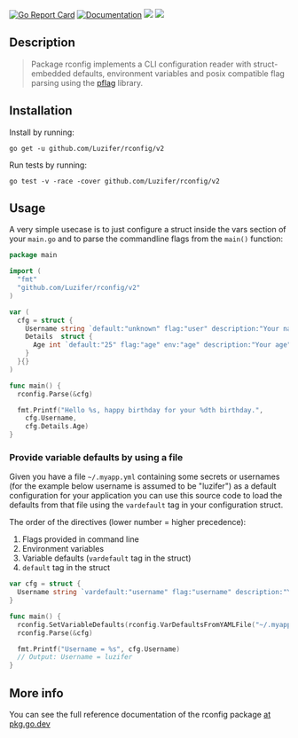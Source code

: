 [![Go Report Card](https://goreportcard.com/badge/github.com/Luzifer/rconfig)](https://goreportcard.com/report/github.com/Luzifer/rconfig)
[![Documentation](https://badges.fyi/static/godoc/reference/5272B4)](https://pkg.go.dev/github.com/Luzifer/rconfig/v2)
![](https://badges.fyi/github/license/Luzifer/rconfig)
![](https://badges.fyi/github/latest-tag/Luzifer/rconfig)

## Description

> Package rconfig implements a CLI configuration reader with struct-embedded defaults, environment variables and posix compatible flag parsing using the [pflag](https://github.com/spf13/pflag) library.

## Installation

Install by running:

```
go get -u github.com/Luzifer/rconfig/v2
```

Run tests by running:

```
go test -v -race -cover github.com/Luzifer/rconfig/v2
```

## Usage

A very simple usecase is to just configure a struct inside the vars section of your `main.go` and to parse the commandline flags from the `main()` function:

```go
package main

import (
  "fmt"
  "github.com/Luzifer/rconfig/v2"
)

var (
  cfg = struct {
    Username string `default:"unknown" flag:"user" description:"Your name"`
    Details  struct {
      Age int `default:"25" flag:"age" env:"age" description:"Your age"`
    }
  }{}
)

func main() {
  rconfig.Parse(&cfg)

  fmt.Printf("Hello %s, happy birthday for your %dth birthday.",
    cfg.Username,
    cfg.Details.Age)
}
```

### Provide variable defaults by using a file

Given you have a file `~/.myapp.yml` containing some secrets or usernames (for the example below username is assumed to be "luzifer") as a default configuration for your application you can use this source code to load the defaults from that file using the `vardefault` tag in your configuration struct.

The order of the directives (lower number = higher precedence):

1. Flags provided in command line
1. Environment variables
1. Variable defaults (`vardefault` tag in the struct)
1. `default` tag in the struct

```go
var cfg = struct {
  Username string `vardefault:"username" flag:"username" description:"Your username"`
}

func main() {
  rconfig.SetVariableDefaults(rconfig.VarDefaultsFromYAMLFile("~/.myapp.yml"))
  rconfig.Parse(&cfg)

  fmt.Printf("Username = %s", cfg.Username)
  // Output: Username = luzifer
}
```

## More info

You can see the full reference documentation of the rconfig package [at pkg.go.dev](https://pkg.go.dev/github.com/Luzifer/rconfig/v2)
